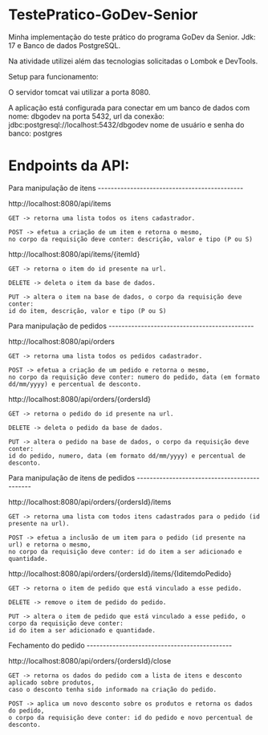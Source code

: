# TestePratico-GoDev-Senior

Minha implementação do teste prático do programa GoDev da Senior.
Jdk: 17 e Banco de dados PostgreSQL.

Na atividade utilizei além das tecnologias solicitadas o Lombok e DevTools.

Setup para funcionamento:

O servidor tomcat vai utilizar a porta 8080.

A aplicação está configurada para conectar em um banco de dados com nome: dbgodev
na porta 5432, url da conexão: jdbc:postgresql://localhost:5432/dbgodev
nome de usuário e senha do banco: postgres

# Endpoints da API:

Para manipulação de itens ---------------------------------------------

http://localhost:8080/api/items

    GET -> retorna uma lista todos os itens cadastrador.
  
    POST -> efetua a criação de um item e retorna o mesmo, 
    no corpo da requisição deve conter: descrição, valor e tipo (P ou S)


http://localhost:8080/api/items/{itemId}

    GET -> retorna o item do id presente na url.
  
    DELETE -> deleta o item da base de dados.
  
    PUT -> altera o item na base de dados, o corpo da requisição deve conter:
    id do item, descrição, valor e tipo (P ou S)
  

Para manipulação de pedidos ---------------------------------------------

http://localhost:8080/api/orders

    GET -> retorna uma lista todos os pedidos cadastrador.
  
    POST -> efetua a criação de um pedido e retorna o mesmo, 
    no corpo da requisição deve conter: numero do pedido, data (em formato dd/mm/yyyy) e percentual de desconto.


http://localhost:8080/api/orders/{ordersId}

    GET -> retorna o pedido do id presente na url.
  
    DELETE -> deleta o pedido da base de dados.
  
    PUT -> altera o pedido na base de dados, o corpo da requisição deve conter:
    id do pedido, numero, data (em formato dd/mm/yyyy) e percentual de desconto.
  

Para manipulação de itens de pedidos ---------------------------------------------


http://localhost:8080/api/orders/{ordersId}/items

    GET -> retorna uma lista com todos itens cadastrados para o pedido (id presente na url).
  
    POST -> efetua a inclusão de um item para o pedido (id presente na url) e retorna o mesmo,
    no corpo da requisição deve conter: id do item a ser adicionado e quantidade.
    
 
http://localhost:8080/api/orders/{ordersId}/items/{IditemdoPedido}

    GET -> retorna o item de pedido que está vinculado a esse pedido.
  
    DELETE -> remove o item de pedido do pedido.
  
    PUT -> altera o item de pedido que está vinculado a esse pedido, o corpo da requisição deve conter:
    id do item a ser adicionado e quantidade.

    
Fechamento do pedido ---------------------------------------------
    
http://localhost:8080/api/orders/{ordersId}/close

    GET -> retorna os dados do pedido com a lista de itens e desconto aplicado sobre produtos, 
    caso o desconto tenha sido informado na criação do pedido.
    
    POST -> aplica um novo desconto sobre os produtos e retorna os dados do pedido, 
    o corpo da requisição deve conter: id do pedido e novo percentual de desconto.
    

